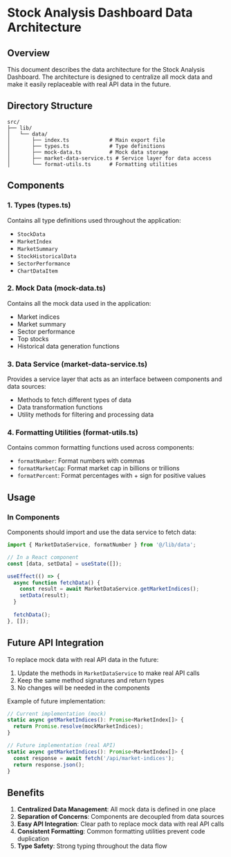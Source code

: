 # Stock Analysis Dashboard Data Architecture

## Overview

This document describes the data architecture for the Stock Analysis Dashboard. The architecture is designed to centralize all mock data and make it easily replaceable with real API data in the future.

## Directory Structure

```
src/
├── lib/
│   └── data/
│       ├── index.ts             # Main export file
│       ├── types.ts             # Type definitions
│       ├── mock-data.ts         # Mock data storage
│       ├── market-data-service.ts # Service layer for data access
│       └── format-utils.ts      # Formatting utilities
```

## Components

### 1. Types (types.ts)

Contains all type definitions used throughout the application:
- `StockData`
- `MarketIndex`
- `MarketSummary`
- `StockHistoricalData`
- `SectorPerformance`
- `ChartDataItem`

### 2. Mock Data (mock-data.ts)

Contains all the mock data used in the application:
- Market indices
- Market summary
- Sector performance
- Top stocks
- Historical data generation functions

### 3. Data Service (market-data-service.ts)

Provides a service layer that acts as an interface between components and data sources:
- Methods to fetch different types of data
- Data transformation functions
- Utility methods for filtering and processing data

### 4. Formatting Utilities (format-utils.ts)

Contains common formatting functions used across components:
- `formatNumber`: Format numbers with commas
- `formatMarketCap`: Format market cap in billions or trillions
- `formatPercent`: Format percentages with + sign for positive values

## Usage

### In Components

Components should import and use the data service to fetch data:

```typescript
import { MarketDataService, formatNumber } from '@/lib/data';

// In a React component
const [data, setData] = useState([]);

useEffect(() => {
  async function fetchData() {
    const result = await MarketDataService.getMarketIndices();
    setData(result);
  }
  
  fetchData();
}, []);
```

## Future API Integration

To replace mock data with real API data in the future:

1. Update the methods in `MarketDataService` to make real API calls
2. Keep the same method signatures and return types
3. No changes will be needed in the components

Example of future implementation:

```typescript
// Current implementation (mock)
static async getMarketIndices(): Promise<MarketIndex[]> {
  return Promise.resolve(mockMarketIndices);
}

// Future implementation (real API)
static async getMarketIndices(): Promise<MarketIndex[]> {
  const response = await fetch('/api/market-indices');
  return response.json();
}
```

## Benefits

1. **Centralized Data Management**: All mock data is defined in one place
2. **Separation of Concerns**: Components are decoupled from data sources
3. **Easy API Integration**: Clear path to replace mock data with real API calls
4. **Consistent Formatting**: Common formatting utilities prevent code duplication
5. **Type Safety**: Strong typing throughout the data flow